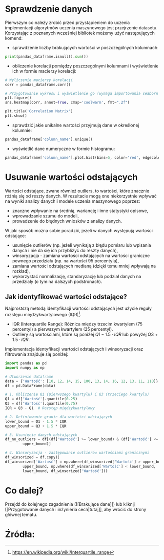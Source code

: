 # Sprawdzenie danych

Pierwszym co należy zrobić przed przystąpieniem do uczenia implementacji algorytmów uczenia maszynowego jest przejrzenie datasetu. Korzystając z poznanych wcześniej bibliotek możemy użyć następujących komend:
- sprawdzenie liczby brakujących wartości w poszczególnych kolumnach:
```Python
print(pandas_dataframe.isnull().sum())
```
- obliczenie korelacji pomiędzy poszczególnymi kolumnami i wyświetlenie ich w formie macierzy korelacji:
```Python
# Wyliczenie macierzy korelacji
corr = pandas_dataframe.corr()

# Przygotowanie wykresu i wyświetlenie go (wymaga importowania seaborn i matplotlib)
plt.figure()
sns.heatmap(corr, annot=True, cmap='coolwarm', fmt=".2f")

plt.title('Correlation Matrix')
plt.show()
```
-  sprawdzić jakie unikalne wartości przyjmują dane w określonej kolumnie:
```Python
pandas_dataframe['column_name'].unique()
```
- wyświetlić dane numeryczne w formie histogramu:
```Python
pandas_dataframe['column_name'].plot.hist(bins=5, color='red', edgecolor='black')
```

# Usuwanie wartości odstających

Wartości odstające, zwane również outliers, to wartości, które znacznie różnią się od reszty danych. W rezultacie mogą one niekorzystnie wpływać na wyniki analizy danych i modele uczenia maszynowego poprzez:
- znaczne wpływanie na średnią, wariancję i inne statystyki opisowe,
- wprowadzanie szumu do modeli,
- prowadzenie do błędnych wniosków z analizy danych.

W jaki sposób można sobie poradzić, jeżeli w danych występują wartości odstające:
- usunięcie outlierów (np. jeżeli wynikają z błędu pomiaru lub wpisania danych i nie da się ich przybliżyć do reszty danych),
- winsoryzacja - zamiana wartości odstających na wartości graniczne pewnego przedziału (np. na wartości 95 percentyla),
- zamiana wartości odstających medianą (dzięki temu mniej wpływają na rozkład),
- wykorzystać normalizację, standaryzację lub podział danych na przedziały (o tym na dalszych podstronach).

## Jak identyfikować wartości odstające?

Najprostszą metodą identyfikacji wartości odstających jest użycie reguły rozstępu międzykwartylowego (IQR)[^1].

- IQR (Interquartile Range): Różnica między trzecim kwartylem (75 percentyl) a pierwszym kwartylem (25 percentyl).
- Outliery są wartościami, które są poniżej $Q1−1.5\cdot IQR$ lub powyżej $Q3+1.5 \cdot IQR$.

Implementacja identyfikacji wartości odstających i winsoryzacji oraz filtrowania znajduje się poniżej:
```Python
import pandas as pd
import numpy as np

# Utworzenie dataframe
data = {'Wartość': [10, 12, 14, 15, 100, 13, 14, 16, 12, 13, 11, 110]}
df = pd.DataFrame(data)

# 1. Obliczenie Q1 (pierwszego kwartylu) i Q3 (trzeciego kwartylu)
Q1 = df['Wartość'].quantile(0.25)
Q3 = df['Wartość'].quantile(0.75)
IQR = Q3 - Q1  # Rozstęp międzykwartylowy

# 2. Definiowanie granic dla wartości odstających
lower_bound = Q1 - 1.5 * IQR
upper_bound = Q3 + 1.5 * IQR

# 3. Usunięcie danych odstających
df_no_outliers = df[(df['Wartość'] >= lower_bound) & (df['Wartość'] <= 
		upper_bound)]

# 4. Winsoryzacja - zastępowanie outlierów wartościami granicznymi 
df_winsorized = df.copy() 
df_winsorized['Wartość'] = np.where(df_winsorized['Wartość'] > upper_bound, 
		upper_bound, np.where(df_winsorized['Wartość'] < lower_bound, 
		lower_bound, df_winsorized['Wartość']))
```
# Co dalej?
Przejdź do kolejnego zagadnienia ([[Brakujące dane]]) lub kliknij [[Przygotowanie danych i inżynieria cech|tutaj]], aby wrócić do strony głównej tematu.

# Źródła:
[^1]: https://en.wikipedia.org/wiki/Interquartile_range